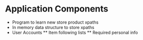 # Application Components
* Program to learn new store product xpaths
* In memory data structure to store xpaths
* User Accounts
** Item following lists
** Required personal info
